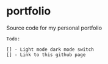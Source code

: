 # portfolio

Source code for my personal portfolio

```
Todo: 

[] - Light mode dark mode switch
[] - Link to this github page
```
